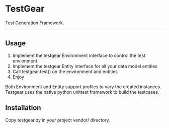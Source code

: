 TestGear
========

Test Generation Framework.

* * *

Usage
-----

  1. Implement the testgear.Environment interface to control the test envionment
  2. Implement the testgear.Entity interface for all your data model entities
  3. Call testgear.test() on the environment and entities
  4. Enjoy

Both Environment and Entity support profiles to vary the created instances.
Testgear uses the native python unittest framework to build the testcases.

Installation
------------

Copy testgear.py in your project vendor/ directory.